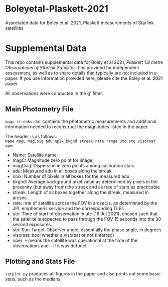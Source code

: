 # Boleyetal-Plaskett-2021
Associated data for Boley et al. 2021, Plaskett measurements of Starlink satellites

Supplemental Data
=================

This repo contains supplemental data for Boley et al 2021, _Plaskett 1.8 metre Observations of Starlink Satellites_.
It is provided for independent assessment, as well as to share details that typically are not included in a paper. 
If you use information provided here, please cite the Boley et al. 2021 paper.

All observations were conducted in the g' filter.

Main Photometry File
--------------------

`mags-streaks.dat` contains the photometric measurements and additional information needed to reconstruct the magnitudes listed in the paper. 

The header is as follows:  
`Name magC magCsig adu npix bkgnd streak rate range utc sto visorsat oper`
* Name: Satellite name
* magC: Magnitude zero point for image
* magCsig: Dispersion in zero points among calibration stars
* adu: Measured adu in all boxes along the streak
* npix: Number of pixels in all boxes for the measured adu
* bkgnd: Average background pixel value as determined by pixels in the proximity (but away from) the streak and as free of stars as practicable
* streak: Length of all boxes together along the streak, measured in arcsec
* rate: rate of satellite across the FOV in arcsec/s, as determined by the JPL emphemeris service and the corresponding TLEs
* utc: Time of start of observation in utc (16 Jul 2021), chosen such that the satellite is expected to pass through the FOV 15 seconds into the 30 second exposures.
* sto: Sun-Target-Observer angle, essentially the phase angle, in degrees
* visorsat: bool whether a visorsat or not (inferred)
* oper: `+` means the satellite was operational at the time of the observations and `-` if it was defunct

Plotting and Stats File
-----------------------

`satplot.py` produces all figures in the paper and also prints out some basic stats, such as the medians.
